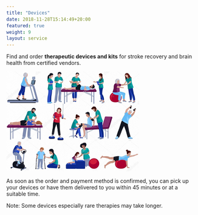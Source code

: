 ```yaml
---
title: "Devices"
date: 2018-11-28T15:14:49+20:00 
featured: true
weight: 9
layout: service
---
```


Find and order **therapeutic devices and kits** for stroke recovery and brain health from certified vendors. 

![Medical Diagnoses](/images/illustrations/med_equip.png)

As soon as the order and payment method is confirmed, you can pick up your devices or have them delivered to you within 45 minutes or at a suitable time.

Note: Some devices especially rare therapies may take longer.






